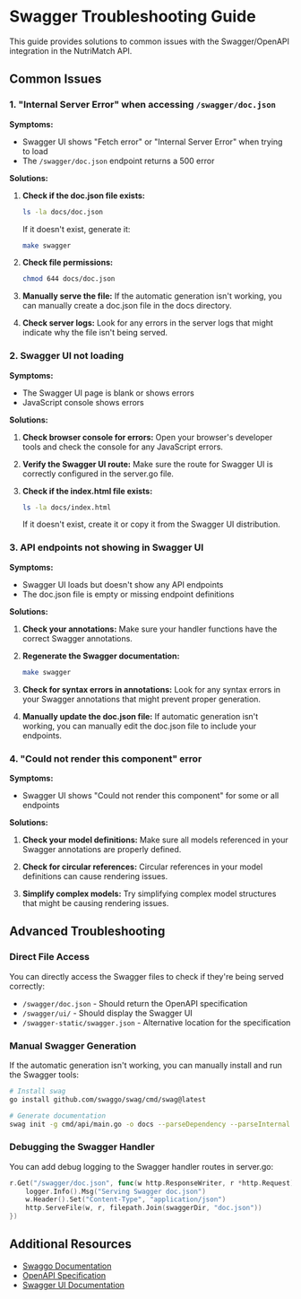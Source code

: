 # Swagger Troubleshooting Guide

This guide provides solutions to common issues with the Swagger/OpenAPI integration in the NutriMatch API.

## Common Issues

### 1. "Internal Server Error" when accessing `/swagger/doc.json`

**Symptoms:**
- Swagger UI shows "Fetch error" or "Internal Server Error" when trying to load
- The `/swagger/doc.json` endpoint returns a 500 error

**Solutions:**

1. **Check if the doc.json file exists:**
   ```bash
   ls -la docs/doc.json
   ```
   If it doesn't exist, generate it:
   ```bash
   make swagger
   ```

2. **Check file permissions:**
   ```bash
   chmod 644 docs/doc.json
   ```

3. **Manually serve the file:**
   If the automatic generation isn't working, you can manually create a doc.json file in the docs directory.

4. **Check server logs:**
   Look for any errors in the server logs that might indicate why the file isn't being served.

### 2. Swagger UI not loading

**Symptoms:**
- The Swagger UI page is blank or shows errors
- JavaScript console shows errors

**Solutions:**

1. **Check browser console for errors:**
   Open your browser's developer tools and check the console for any JavaScript errors.

2. **Verify the Swagger UI route:**
   Make sure the route for Swagger UI is correctly configured in the server.go file.

3. **Check if the index.html file exists:**
   ```bash
   ls -la docs/index.html
   ```
   If it doesn't exist, create it or copy it from the Swagger UI distribution.

### 3. API endpoints not showing in Swagger UI

**Symptoms:**
- Swagger UI loads but doesn't show any API endpoints
- The doc.json file is empty or missing endpoint definitions

**Solutions:**

1. **Check your annotations:**
   Make sure your handler functions have the correct Swagger annotations.

2. **Regenerate the Swagger documentation:**
   ```bash
   make swagger
   ```

3. **Check for syntax errors in annotations:**
   Look for any syntax errors in your Swagger annotations that might prevent proper generation.

4. **Manually update the doc.json file:**
   If automatic generation isn't working, you can manually edit the doc.json file to include your endpoints.

### 4. "Could not render this component" error

**Symptoms:**
- Swagger UI shows "Could not render this component" for some or all endpoints

**Solutions:**

1. **Check your model definitions:**
   Make sure all models referenced in your Swagger annotations are properly defined.

2. **Check for circular references:**
   Circular references in your model definitions can cause rendering issues.

3. **Simplify complex models:**
   Try simplifying complex model structures that might be causing rendering issues.

## Advanced Troubleshooting

### Direct File Access

You can directly access the Swagger files to check if they're being served correctly:

- `/swagger/doc.json` - Should return the OpenAPI specification
- `/swagger/ui/` - Should display the Swagger UI
- `/swagger-static/swagger.json` - Alternative location for the specification

### Manual Swagger Generation

If the automatic generation isn't working, you can manually install and run the Swagger tools:

```bash
# Install swag
go install github.com/swaggo/swag/cmd/swag@latest

# Generate documentation
swag init -g cmd/api/main.go -o docs --parseDependency --parseInternal
```

### Debugging the Swagger Handler

You can add debug logging to the Swagger handler routes in server.go:

```go
r.Get("/swagger/doc.json", func(w http.ResponseWriter, r *http.Request) {
    logger.Info().Msg("Serving Swagger doc.json")
    w.Header().Set("Content-Type", "application/json")
    http.ServeFile(w, r, filepath.Join(swaggerDir, "doc.json"))
})
```

## Additional Resources

- [Swaggo Documentation](https://github.com/swaggo/swag)
- [OpenAPI Specification](https://swagger.io/specification/)
- [Swagger UI Documentation](https://swagger.io/tools/swagger-ui/)
